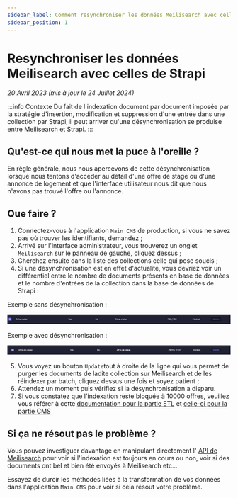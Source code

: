 ```yaml
---
sidebar_label: Comment resynchroniser les données Meilisearch avec celles de Strapi ?
sidebar_position: 1
---
```


# Resynchroniser les données Meilisearch avec celles de Strapi

_20 Avril 2023 (mis à jour le 24 Juillet 2024)_

:::info Contexte
Du fait de l'indexation document par document imposée par la stratégie d'insertion, modification et suppression d'une 
entrée dans une collection par Strapi, il peut arriver qu'une désynchronisation se produise entre Meilisearch et Strapi. 
:::


## Qu'est-ce qui nous met la puce à l'oreille ?

En règle générale, nous nous apercevons de cette désynchronisation lorsque nous tentons d'accéder au détail d'une offre
de stage ou d'une annonce de logement et que l'interface utilisateur nous dit que nous n'avons pas trouvé l'offre ou
l'annonce.

## Que faire ?

1. Connectez-vous à l'application `Main CMS` de production, si vous ne savez pas où trouver les identifiants, demandez ;
2. Arrivé sur l'interface administrateur, vous trouverez un onglet `Meilisearch` sur le panneau de gauche, cliquez
dessus ;
3. Cherchez ensuite dans la liste des collections celle qui pose soucis ;
4. Si une désynchronisation est en effet d'actualité, vous devriez voir un différentiel entre le nombre de documents
présents en base de données et le nombre d'entrées de la collection dans la base de données de Strapi :

Exemple sans désynchronisation :

![ex sans désynchronisation](../assets/synchronisation-ok.png)

Exemple avec désynchronisation :

![ex avec désynchronisation](../assets/synchronisation-nok.png)

5. Vous voyez un bouton `Update`tout à droite de la ligne qui vous permet de purger les documents de ladite collection
sur Meilisearch et de les réindexer par batch, cliquez dessus une fois et soyez patient ;
6. Attendez un moment puis vérifiez si la désynchronisation a disparu.
7. Si vous constatez que l'indexation reste bloquée à 10000 offres, veuillez vous référer à cette [documentation pour la partie ETL](https://dnum-socialgouv.github.io/1j1s-etl/docs/tuto/copie-donnee-en-local) et [celle-ci pour la partie CMS](../tuto/fixer-la-synchro-meilisearch)

## Si ça ne résout pas le problème ?

Vous pouvez investiguer davantage en manipulant directement l'
[API de Meilisearch](https://docs.meilisearch.com/reference/api/overview.html) pour voir si l'indexation est toujours
en cours ou non, voir si des documents ont bel et bien été envoyés à Meilisearch etc...

Essayez de durcir les méthodes liées à la transformation de vos données dans l'application `Main CMS` pour voir si cela
résout votre problème.
